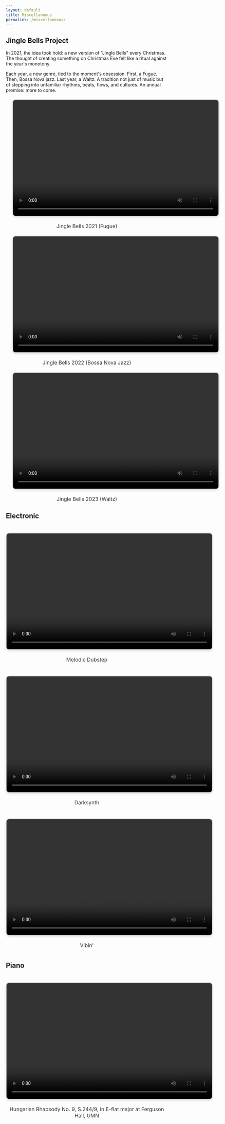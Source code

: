 ```yaml
---
layout: default
title: Miscellaneous
permalink: /miscellaneous/
---
```


## Jingle Bells Project
In 2021, the idea took hold: a new version of "Jingle Bells" every Christmas. The thought of creating something on Christmas Eve felt like a ritual against the year's monotony.

Each year, a new genre, tied to the moment's obsession. First, a Fugue. Then, Bossa Nova jazz. Last year, a Waltz. A tradition not just of music but of stepping into unfamiliar rhythms, beats, flows, and cultures. An annual promise: more to come.


<div style="text-align: center; margin: 20px;">
  <video width="640" height="360" controls style="border: 2px solid #ccc; border-radius: 10px; box-shadow: 0 4px 6px rgba(0, 0, 0, 0.1);">
    <source src="https://www.dropbox.com/scl/fi/czcth4psvu9l4gf43l7nu/jinglebells2021.mp4?rlkey=3nr2grnr5ds7drk1g1ev2anbd&st=19amcud0&raw=1" type="video/mp4">
    Your browser does not support the video tag.
  </video>
  <p style="font-size: 16px; margin-top: 20px; color: #333;">Jingle Bells 2021 (Fugue)</p>
</div>

<div style="text-align: center; margin: 20px;">
  <video width="640" height="360" controls style="border: 2px solid #ccc; border-radius: 10px; box-shadow: 0 4px 6px rgba(0, 0, 0, 0.1);">
    <source src="https://www.dropbox.com/scl/fi/q3ofsu8dog3t31mwbq0nq/2022-Jingle-Bells.mp4?rlkey=849qhdc7jhfn18sehbli418dx&st=6b10w0s8&raw=1" type="video/mp4">
    Your browser does not support the video tag.
  </video>
  <p style="font-size: 16px; margin-top: 20px; color: #333;">Jingle Bells 2022 (Bossa Nova Jazz)</p>
</div>


<div style="text-align: center; margin: 20px;">
  <video width="640" height="360" controls style="border: 2px solid #ccc; border-radius: 10px; box-shadow: 0 4px 6px rgba(0, 0, 0, 0.1);">
    <source src="https://www.dropbox.com/scl/fi/s64sesp5iz6oslgdscwln/Jingle-Bells-2023.mp4?rlkey=lwicc6aujx1b7niwh3osfdx8d&st=o56pbclo&raw=1" type="video/mp4">
    Your browser does not support the video tag.
  </video>
  <p style="font-size: 16px; margin-top: 20px; color: #333;">Jingle Bells 2023 (Waltz)</p>
</div>

## Electronic 
<div style="text-align: center; margin: 40px 0;">
  <video width="640" height="360" controls style="border: 2px solid #ccc; border-radius: 10px; box-shadow: 0 4px 6px rgba(0, 0, 0, 0.1);">
    <source src="https://www.dropbox.com/scl/fi/9ee52b76sj6i08ilcbn73/melodic-dubstep.mp4?rlkey=8jkckkk31qildkf1cq78krwiu&st=n8s08hz0&raw=1" type="video/mp4">
    Your browser does not support the video tag.
  </video>
  <p style="font-size: 16px; margin-top: 20px; color: #333;">Melodic Dubstep</p>
</div>

<div style="text-align: center; margin: 40px 0;">
  <video width="640" height="360" controls style="border: 2px solid #ccc; border-radius: 10px; box-shadow: 0 4px 6px rgba(0, 0, 0, 0.1);">
    <source src="https://www.dropbox.com/scl/fi/r5yqfowtnoqmfhbfkxhc1/darksynth.mp4?rlkey=s6r9vrlscn1v0uaocjon6bq5a&st=cc6yuz1t&raw=1" type="video/mp4">
    Your browser does not support the video tag.
  </video>
  <p style="font-size: 16px; margin-top: 20px; color: #333;">Darksynth</p>
</div>

<div style="text-align: center; margin: 40px 0;">
  <video width="640" height="360" controls style="border: 2px solid #ccc; border-radius: 10px; box-shadow: 0 4px 6px rgba(0, 0, 0, 0.1);">
    <source src="https://www.dropbox.com/scl/fi/t876t2qfa852kiowbs5xg/vibe.mp4?rlkey=ei0o4t88j4knnx1t3vd0tcpnm&st=zntsi6su&raw=1" type="video/mp4">
    Your browser does not support the video tag.
  </video>
  <p style="font-size: 16px; margin-top: 20px; color: #333;">Vibin'</p>
</div>

## Piano
<div style="text-align: center; margin: 40px 0;">
  <video width="640" height="360" controls style="border: 2px solid #ccc; border-radius: 10px; box-shadow: 0 4px 6px rgba(0, 0, 0, 0.1);">
    <source src="https://www.dropbox.com/scl/fi/hgqka6aot9vsi3or1wizk/Hungarian-Rhapsody.mp4?rlkey=28xzpgbnk6xvnzrf605t9bfuu&st=5s4w9hy3&raw=1" type="video/mp4">
    Your browser does not support the video tag.
  </video>
  <p style="font-size: 16px; margin-top: 20px; color: #333;">Hungarian Rhapsody No. 9, S.244/9, in E-flat major at Ferguson Hall, UMN</p>
</div>
